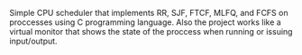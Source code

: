 Simple CPU scheduler that implements RR, SJF, FTCF, MLFQ, and FCFS on proccesses using C programming language. Also the project works like a virtual monitor that shows the state of the proccess when running or issuing input/output. 
